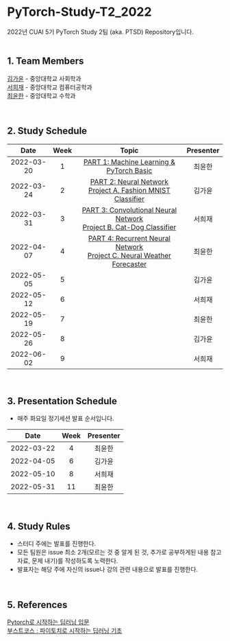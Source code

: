 # PyTorch-Study-T2_2022
2022년 CUAI 5기 PyTorch Study 2팀 (aka. PTSD) Repository입니다.  
</br>
## 1. Team Members
[김가윤](https://github.com/gayoooon1) - 중앙대학교 사회학과   
[서희재](https://github.com/linkyouhj) - 중앙대학교 컴퓨터공학과   
[최윤한](https://github.com/unanchoi) - 중앙대학교 수학과      

</br>
   
## 2. Study Schedule   

| Date | Week | Topic | Presenter |
|:----------------------------------------:|:------:|:----------------------------------------:|:------:|
| 2022-03-20  | 1 | [PART 1: Machine Learning & PyTorch Basic](https://www.boostcourse.org/ai214/lecture/42282?isDesc=false)  | 최윤한| 
| 2022-03-24  | 2 |  [PART 2: Neural Network](https://www.boostcourse.org/ai214/lecture/43757?isDesc=false)</br> [Project A. Fashion MNIST Classifier](https://www.boostcourse.org/ai214/project/148/content/122?isDesc=false#summary)  |김가윤 | 
| 2022-03-31  | 3 |  [PART 3: Convolutional Neural Network](https://www.boostcourse.org/ai214/joinLectures/24017?isDesc=false)</br>[Project B. Cat-Dog Classifier](https://www.boostcourse.org/ai214/joinLectures/24381?isDesc=false)  | 서희재| 
| 2022-04-07  | 4 | [PART 4: Recurrent Neural Network](https://www.boostcourse.org/ai214/joinLectures/24018?isDesc=false)</br>[Project C. Neural Weather Forecaster](https://www.boostcourse.org/ai214/project/178/content/138?isDesc=false#summary)  | 최윤한| 
| 2022-05-05  | 5 |    | 김가윤| 
| 2022-05-12  | 6 |   | 서희재| 
| 2022-05-19  | 7 |   | 최윤한| 
| 2022-05-26  | 8 |   | 김가윤| 
| 2022-06-02  | 9 |    | 서희재|  
</br>


## 3. Presentation Schedule   
* 매주 화요일 정기세션 발표 순서입니다.   

| Date | Week | Presenter |
|:----------------------------------------:|:------:|:----------:|
|2022-03-22|4|최윤한|
|2022-04-05|6|김가윤|
|2022-05-10|8|서희재|
|2022-05-31|11|최윤한|  


</br>  

## 4. Study Rules   

* 스터디 주에는 발표를 진행한다.   
* 모든 팀원은 issue 최소 2개(모르는 것 중 알게 된 것, 추가로 공부하게된 내용 참고자료, 문제 내기)를 작성하도록 노력한다.
* 발표자는 해당 주에 자신의 issue나 강의 관련 내용으로 발표를 진행한다.   


</br>   

## 5. References     
[Pytorch로 시작하는 딥러닝 입문](https://wikidocs.net/53560)   
[부스트코스 : 파이토치로 시작하는 딥러닝 기초](https://www.boostcourse.org/ai214/joinLectures/25076)   

